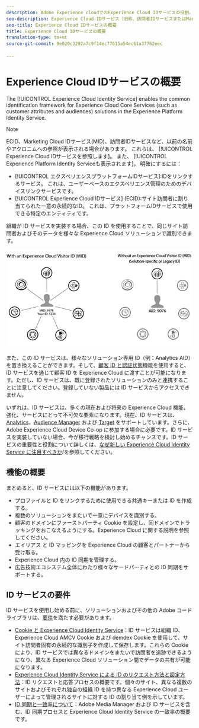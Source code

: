 ```yaml
---
description: Adobe Experience cloudでのExperience Cloud IDサービスの役割。
seo-description: Experience Cloud IDサービス（旧称、訪問者IDサービスまたはMarketing Cloud IDサービス）を使用すると、顧客属性やオーディエンスなどのExperience cloudサービスの共通の識別フレームワークを有効にできます。
seo-title: Experience Cloud IDサービスの概要
title: Experience Cloud IDサービスの概要
translation-type: tm+mt
source-git-commit: 9e020c3292a7c9f14ec77615a54ec61a37762eec

---
```



# Experience Cloud IDサービスの概要

The [!UICONTROL Experience Cloud Identity Service] enables the common identification framework for Experience Cloud Core Services (such as customer attributes and audiences) solutions in the Experience Platform Identity Service.

>[!NOTE]
>
> ECID、Marketing Cloud IDサービス(MID)、訪問者IDサービスなど、以前の名前やアクロニムへの参照が表示される場合があります。 これらは、 [!UICONTROL Experience Cloud IDサービスを参照します]。 また、 [!UICONTROL Experience Platform Identity Serviceも表示されます]。 明確にするには：

* [!UICONTROL エクスペリエンスプラットフォームIDサービス]:IDをリンクするサービス。 これは、ユーザーベースのエクスペリエンス管理のためのデバイスリンクサービスです。
* [!UICONTROL Experience Cloud IDサービス] (ECID):サイト訪問者に割り当てられた一意の永続的なID。 これは、プラットフォームIDサービスで使用できる特定のエンティティです。

組織が ID サービスを実装する場合、この ID を使用することで、同じサイト訪問者およびそのデータを様々な Experience Cloud ソリューションで識別できます。

![](assets/ecid.png)

また、この ID サービスは、様々なソリューション専用 ID（例：Analytics AID）を置き換えることができます。そして、[顧客 ID と認証状態](/help/reference/authenticated-state.md)機能を使用すると、ID サービスを通じて顧客 ID を Experience Cloud に渡すことが可能になります。ただし、ID サービスは、既に登録されたソリューションのみと連携することに注意してください。登録していない製品には ID サービスからアクセスできません。

いずれは、ID サービスは、多くの現在および将来の Experience Cloud 機能、強化、サービスにとって不可欠な要素になります。現在、ID サービスは、[Analytics](http://www.adobe.com/marketing-cloud/web-analytics.html)、[Audience Manager](http://www.adobe.com/marketing-cloud/data-management-platform.html) および [Target](http://www.adobe.com/marketing-cloud/testing-targeting.html) をサポートしています。さらに、Adobe Experience Cloud Device Co-op に参加する場合に必要です。ID サービスを実装していない場合、今が移行戦略を検討し始めるチャンスです。ID サービスの重要性と役割について詳しくは、[なぜ新しい Experience Cloud Identity Service に注目すべきか](http://blogs.adobe.com/digitalmarketing/analytics/why-new-adobe-marketing-cloud-id-service-should-be-on-your-radar/)/を参照してください。

## 機能の概要

まとめると、ID サービスには以下の機能があります。

* プロファイルと ID をリンクするために使用できる共通キーまたは ID を作成する。
* 複数のソリューションをまたいで一意にデバイスを識別する。
* 顧客のドメインにファーストパーティ Cookie を設定し、同ドメインでトラッキングをおこなえるようにする。Experience Cloud に関する説明を参照してください。
* エイリアス と ID マッピングを Experience Cloud の顧客とパートナーから受け取る。
* Experience Cloud 内の ID 同期を管理する。
* 広告技術エコシステム全体にわたり様々なサードパーティとの ID 同期をサポートする。

## ID サービスの要件

ID サービスを使用し始める前に、ソリューションおよびその他の Adobe コードライブラリは、[要件](/help/reference/requirements.md)を満たす必要があります。

* [Cookie と Experience Cloud Identity Service](cookies.md)：ID サービスは組織 ID、Experience Cloud AMCV Cookie および demdex Cookie を使用して、サイト訪問者固有の永続的な識別子を作成して保存します。これらの Cookie により、ID サービスでは異なるドメインをまたいで訪問者を追跡できるようになり、異なる Experience Cloud ソリューション間でデータの共有が可能になります。
* [Experience Cloud Identity Service による ID のリクエスト方法と設定方法](id-request.md)：ID リクエストと応答プロセスの概要です。個々のサイト、異なる複数のサイトおよびそれぞれ独自の組織 ID を持つ異なる Experience Cloud ユーザーによって管理されるサイトに対する ID の割り当て例を示しています。
* [ID 同期と一致率について](match-rates.md)：Adobe Media Manager および ID サービスを含む、ID 同期プロセスと Experience Cloud Identity Service の一致率の概要です。